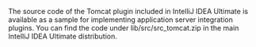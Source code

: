 [//]: # (title: Tomcat Integration)

<!-- Copyright 2000-2022 JetBrains s.r.o. and other contributors. Use of this source code is governed by the Apache 2.0 license that can be found in the LICENSE file. -->

The source code of the Tomcat plugin included in IntelliJ IDEA Ultimate is available as a sample for implementing application server integration plugins.
You can find the code under <path>lib/src/src_tomcat.zip</path> in the main IntelliJ IDEA Ultimate distribution.